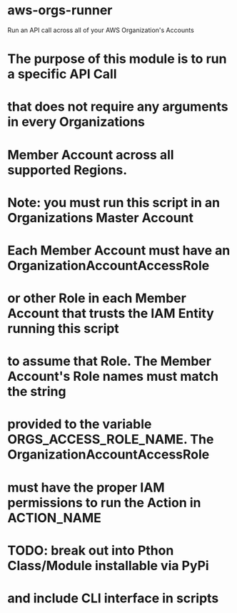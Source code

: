 # aws-orgs-runner
Run an API call across all of your AWS Organization's Accounts

# The purpose of this module is to run a specific API Call
# that does not require any arguments in every Organizations
# Member Account across all supported Regions.
# Note: you must run this script in an Organizations Master Account

# Each Member Account must have an OrganizationAccountAccessRole
# or other Role in each Member Account that trusts the IAM Entity running this script
# to assume that Role. The Member Account's Role names must match the string
# provided to the variable ORGS_ACCESS_ROLE_NAME. The OrganizationAccountAccessRole 
# must have the proper IAM permissions to run the Action in ACTION_NAME

# TODO: break out into Pthon Class/Module installable via PyPi
# and include CLI interface in scripts
